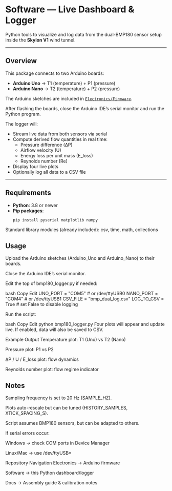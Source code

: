 # Software — Live Dashboard & Logger

Python tools to visualize and log data from the dual-BMP180 sensor setup inside the **Skylon V1** wind tunnel.

---

## Overview
This package connects to two Arduino boards:

- **Arduino Uno** → T1 (temperature) + P1 (pressure)  
- **Arduino Nano** → T2 (temperature) + P2 (pressure)

The Arduino sketches are included in [`Electronics/Firmware`](../Electronics).

After flashing the boards, close the Arduino IDE’s serial monitor and run the Python program.

The logger will:
- Stream live data from both sensors via serial  
- Compute derived flow quantities in real time:
  - Pressure difference (ΔP)  
  - Airflow velocity (U)  
  - Energy loss per unit mass (E_loss)  
  - Reynolds number (Re)  
- Display four live plots  
- Optionally log all data to a CSV file  

---

## Requirements

- **Python**: 3.8 or newer  
- **Pip packages**:  
  ```bash
  pip install pyserial matplotlib numpy
Standard library modules (already included):
csv, time, math, collections

## Usage
Upload the Arduino sketches (Arduino_Uno and Arduino_Nano) to their boards.

Close the Arduino IDE’s serial monitor.

Edit the top of bmp180_logger.py if needed:

bash
Copy
Edit
UNO_PORT   = "COM5"     # or /dev/ttyUSB0
NANO_PORT  = "COM4"     # or /dev/ttyUSB1
CSV_FILE   = "bmp_dual_log.csv"
LOG_TO_CSV = True       # set False to disable logging

Run the script:

bash
Copy
Edit
python bmp180_logger.py
Four plots will appear and update live. If enabled, data will also be saved to CSV.

Example Output
Temperature plot: T1 (Uno) vs T2 (Nano)

Pressure plot: P1 vs P2

ΔP / U / E_loss plot: flow dynamics

Reynolds number plot: flow regime indicator

## Notes
Sampling frequency is set to 20 Hz (SAMPLE_HZ).

Plots auto-rescale but can be tuned (HISTORY_SAMPLES, XTICK_SPACING_S).

Script assumes BMP180 sensors, but can be adapted to others.

If serial errors occur:

Windows → check COM ports in Device Manager

Linux/Mac → use /dev/ttyUSB*

Repository Navigation
Electronics → Arduino firmware

Software → this Python dashboard/logger

Docs → Assembly guide & calibration notes